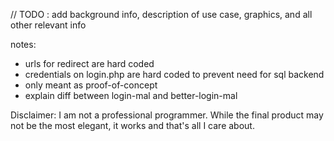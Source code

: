 
// TODO : add background info, description of use case, graphics, and all other relevant info

notes: 
- urls for redirect are hard coded
- credentials on login.php are hard coded to prevent need for sql backend
- only meant as proof-of-concept
- explain diff between login-mal and better-login-mal

Disclaimer: I am not a professional programmer. While the final product may not be the most elegant, it works and that's all I care about. 

